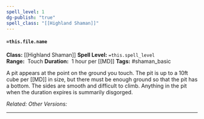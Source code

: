 ```yaml
---
spell_level: 1
dg-publish: "true"
spell_class: "[[Highland Shaman]]"
---
```


#### `=this.file.name`

**Class:** [[Highland Shaman]]
**Spell Level:** `=this.spell_level`  
**Range:**  Touch
**Duration:**  1 hour per [[MD]]
**Tags:** #shaman_basic 

A pit appears at the point on the ground you touch. The pit is up to a 10ft cube per [[MD]] in size, but there must be enough ground so that the pit has a bottom. The sides are smooth and difficult to climb. Anything in the pit when the duration expires is summarily disgorged.

*Related:*
*Other Versions:*
___



